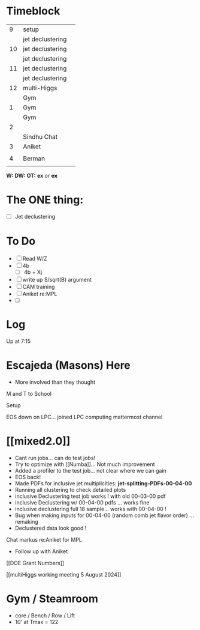 # Timeblock

|     |                  |     |
| --- | ---------------- | --- |
| 9   | setup            |     |
|     | jet declustering |     |
| 10  | jet declustering |     |
|     | jet declustering |     |
| 11  | jet declustering |     |
|     | jet declustering |     |
| 12  | multi-Higgs      |     |
|     | Gym              |     |
| 1   | Gym              |     |
|     | Gym              |     |
| 2   |                  |     |
|     | Sindhu Chat      |     |
| 3   | Aniket           |     |
|     |                  |     |
| 4   | Berman           |     |
|     |                  |     |

**W:**
**DW:**
**OT:**
**ex** or **~~ex~~**

# The ONE thing: 
- [ ] Jet declustering


# To Do
- [ ] Read W/Z
- [ ] 4b
	 - [ ] 4b + Xj
- [ ] write up S/sqrt(B) argument
- [ ] CAM training
- [ ] Aniket re:MPL
- [ ] 


# Log

Up at 7:15

# Escajeda (Masons) Here
- More involved than they thought

M and T to School

Setup

EOS down on LPC... joined LPC computing mattermost channel

# [[mixed2.0]]
- Cant run jobs... can do test jobs!
- Try to optimize with [[Numba]]... Not much improvement 
- Added a profiler to the test job... not clear where we can gain
- EOS back!
- Made PDFs for inclusive jet multiplicities: **jet-splitting-PDFs-00-04-00**
- Running all clustering to check detailed plots
- inclusive Declustering test job works !  with old 00-03-00 pdf
- inclusive Declustering w/ 00-04-00 pdfs  ... works fine
- inclusive declustering full 18 sample...  works with 00-04-00 !
- Bug when making inputs for 00-04-00 (random comb jet flavor order) ... remaking
- Declustered data look good !

Chat markus re:Aniket for MPL
- Follow up with Aniket

[[DOE Grant Numbers]]


[[multiHiggs working meeting 5 August 2024]]


# Gym / Steamroom
- core / Bench / Row / Lift
- 10' at Tmax = 122



